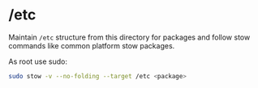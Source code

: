 # /etc

Maintain `/etc` structure from this directory for packages and follow stow commands like common platform stow packages.

As root use sudo:

```bash
sudo stow -v --no-folding --target /etc <package>
```